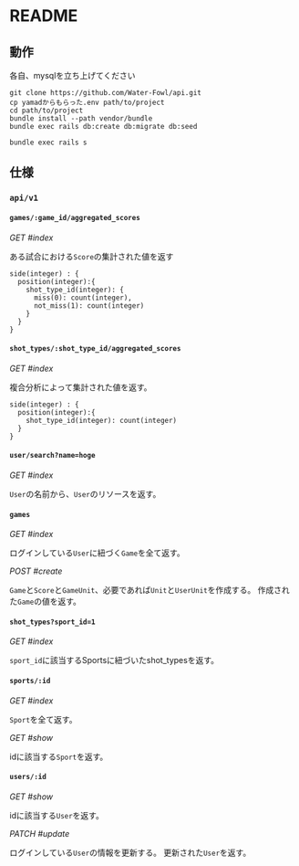 # README

## 動作
各自、mysqlを立ち上げてください

```
git clone https://github.com/Water-Fowl/api.git
cp yamadからもらった.env path/to/project
cd path/to/project
bundle install --path vendor/bundle
bundle exec rails db:create db:migrate db:seed
```

```
bundle exec rails s
```

## 仕様

### `api/v1`

#### `games/:game_id/aggregated_scores`

*GET #index*

ある試合における`Score`の集計された値を返す
```
side(integer) : {
  position(integer):{
    shot_type_id(integer): {
      miss(0): count(integer),
      not_miss(1): count(integer)
    }
  }
}
```

#### `shot_types/:shot_type_id/aggregated_scores`
*GET #index*

複合分析によって集計された値を返す。
```
side(integer) : {
  position(integer):{
    shot_type_id(integer): count(integer)
  }
}
```
#### `user/search?name=hoge`
*GET #index*

`User`の名前から、`User`のリソースを返す。
#### `games`
*GET #index*

ログインしている`User`に紐づく`Game`を全て返す。

*POST #create*

`Game`と`Score`と`GameUnit`、必要であれば`Unit`と`UserUnit`を作成する。
作成された`Game`の値を返す。

#### `shot_types?sport_id=1`
*GET #index*

`sport_id`に該当するSportsに紐づいたshot_typesを返す。

#### `sports/:id`
*GET #index*

`Sport`を全て返す。

*GET #show*

idに該当する`Sport`を返す。

#### `users/:id`
*GET #show*

idに該当する`User`を返す。

*PATCH #update*

ログインしている`User`の情報を更新する。
更新された`User`を返す。
